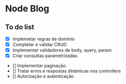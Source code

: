 # Node Blog

## To do list

- [x] Implemetar regras de domínio
- [x] Completar e validar CRUD
- [x] Implementar validadores de body, query, param
- [x] Criar consultas parametrizadas
- [] Implementar paginação
- [] Tratar erros e respostas dinâmicas nos controllers
- [] Autorização e autenticação

